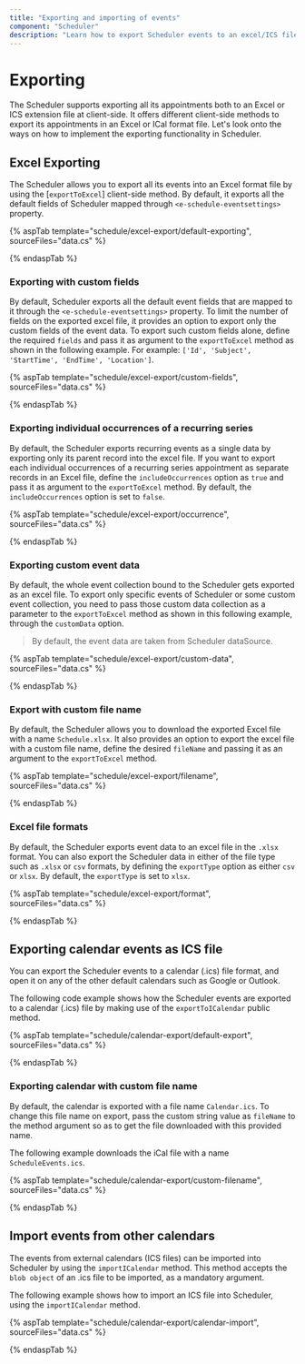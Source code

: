 ```yaml
---
title: "Exporting and importing of events"
component: "Scheduler"
description: "Learn how to export Scheduler events to an excel/ICS file and import events from ICS."
---
```


# Exporting

The Scheduler supports exporting all its appointments both to an Excel or ICS extension file at client-side. It offers different client-side methods to export its appointments in an Excel or ICal format file. Let's look onto the ways on how to implement the exporting functionality in Scheduler.

## Excel Exporting

The Scheduler allows you to export all its events into an Excel format file by using the [`exportToExcel`] client-side method. By default, it exports all the default fields of Scheduler mapped through `<e-schedule-eventsettings>` property.

{% aspTab template="schedule/excel-export/default-exporting", sourceFiles="data.cs"  %}

{% endaspTab %}

### Exporting with custom fields

By default, Scheduler exports all the default event fields that are mapped to it through the `<e-schedule-eventsettings>` property. To limit the number of fields on the exported excel file, it provides an option to export only the custom fields of the event data. To export such custom fields alone, define the required `fields` and pass it as argument to the `exportToExcel` method as shown in the following example. For example: `['Id', 'Subject', 'StartTime', 'EndTime', 'Location']`.

{% aspTab template="schedule/excel-export/custom-fields", sourceFiles="data.cs"  %}

{% endaspTab %}

### Exporting individual occurrences of a recurring series

By default, the Scheduler exports recurring events as a single data by exporting only its parent record into the excel file. If you want to export each individual occurrences of a recurring series appointment as separate records in an Excel file, define the `includeOccurrences` option as `true` and pass it as argument to the `exportToExcel` method. By default, the `includeOccurrences` option is set to `false`.

{% aspTab template="schedule/excel-export/occurrence", sourceFiles="data.cs"  %}

{% endaspTab %}

### Exporting custom event data

By default, the whole event collection bound to the Scheduler gets exported as an excel file. To export only specific events of Scheduler or some custom event collection, you need to pass those custom data collection as a parameter to the `exportToExcel` method as shown in this following example, through the `customData` option.

> By default, the event data are taken from Scheduler dataSource.

{% aspTab template="schedule/excel-export/custom-data", sourceFiles="data.cs"  %}

{% endaspTab %}

### Export with custom file name

By default, the Scheduler allows you to download the exported Excel file with a name `Schedule.xlsx`. It also provides an option to export the excel file with a custom file name, define the desired `fileName` and passing it as an argument to the `exportToExcel` method.

{% aspTab template="schedule/excel-export/filename", sourceFiles="data.cs"  %}

{% endaspTab %}

### Excel file formats

By default, the Scheduler exports event data to an excel file in the `.xlsx` format. You can also export the Scheduler data in either of the file type such as `.xlsx` or `csv` formats, by defining the `exportType` option as either `csv` or `xlsx`. By default, the `exportType` is set to `xlsx`.

{% aspTab template="schedule/excel-export/format", sourceFiles="data.cs"  %}

{% endaspTab %}

## Exporting calendar events as ICS file

You can export the Scheduler events to a calendar (.ics) file format, and open it on any of the other default calendars such as Google or Outlook.

The following code example shows how the Scheduler events are exported to a calendar (.ics) file by making use of the `exportToICalendar` public method.

{% aspTab template="schedule/calendar-export/default-export", sourceFiles="data.cs"  %}

{% endaspTab %}

### Exporting calendar with custom file name

By default, the calendar is exported with a file name `Calendar.ics`. To change this file name on export, pass the custom string value as `fileName` to the method argument so as to get the file downloaded with this provided name.

The following example downloads the iCal file with a name `ScheduleEvents.ics`.

{% aspTab template="schedule/calendar-export/custom-filename", sourceFiles="data.cs"  %}

{% endaspTab %}

## Import events from other calendars

The events from external calendars (ICS files) can be imported into Scheduler by using the `importICalendar` method. This method accepts the `blob object` of an .ics file to be imported, as a mandatory argument.

The following example shows how to import an ICS file into Scheduler, using the `importICalendar` method.

{% aspTab template="schedule/calendar-export/calendar-import", sourceFiles="data.cs"  %}

{% endaspTab %}